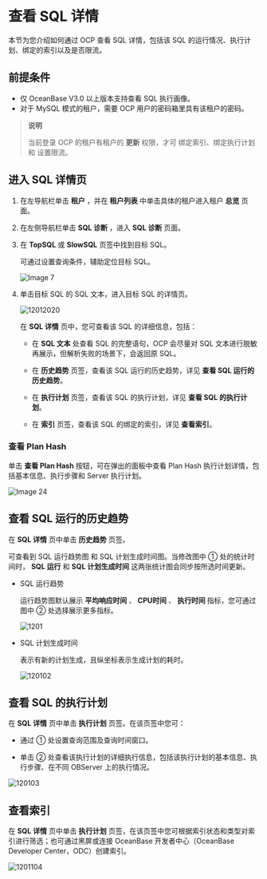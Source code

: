 # 查看 SQL 详情

本节为您介绍如何通过 OCP 查看 SQL 详情，包括该 SQL 的运行情况、执行计划、绑定的索引以及是否限流。

## 前提条件

* 仅 OceanBase V3.0 以上版本支持查看 SQL 执行画像。
* 对于 MySQL 模式的租户，需要 OCP 用户的密码箱里具有该租户的密码。

> **说明**
>
> 当前登录 OCP 的租户有租户的 **更新** 权限，才可 绑定索引、绑定执行计划 和 设置限流。

## 进入 SQL 详情页

1. 在左导航栏单击 **租户** ，并在 **租户列表** 中单击具体的租户进入租户 **总览** 页面。

2. 在左侧导航栏单击 **SQL 诊断** ，进入 **SQL 诊断** 页面。

3. 在 **TopSQL** 或 **SlowSQL** 页签中找到目标 SQL。

   可通过设置查询条件，辅助定位目标 SQL。

   ![Image 7](https://obbusiness-private.oss-cn-shanghai.aliyuncs.com/doc/img/ocp/%E6%9F%A5%E6%89%BEsql1.png)

4. 单击目标 SQL 的 SQL 文本，进入目标 SQL 的详情页。

   ![12012020](https://obbusiness-private.oss-cn-shanghai.aliyuncs.com/doc/img/ocp/sql%E8%AF%A6%E6%83%851.png)

   在 **SQL 详情** 页中，您可查看该 SQL 的详细信息，包括：

   * 在 **SQL 文本** 处查看 SQL 的完整语句，OCP 会尽量对 SQL 文本进行脱敏再展示，但解析失败的场景下，会返回原 SQL。

   * 在 **历史趋势** 页签，查看该 SQL 运行的历史趋势，详见 **查看 SQL 运行的历史趋势**。

   * 在 **执行计划** 页签，查看该 SQL 的执行计划，详见 **查看 SQL 的执行计划**。

   * 在 **索引** 页签，查看该 SQL 的绑定的索引，详见 **查看索引**。

### 查看 Plan Hash

单击 **查看 Plan Hash** 按钮，可在弹出的面板中查看 Plan Hash 执行计划详情，包括基本信息、执行步骤和 Server 执行计划。

![Image 24](https://help-static-aliyun-doc.aliyuncs.com/assets/img/zh-CN/7232489461/p429725.png)
  
## 查看 SQL 运行的历史趋势

在 **SQL 详情** 页中单击 **历史趋势** 页签。

可查看到 SQL 运行趋势图 和 SQL 计划生成时间图。当修改图中 ① 处的统计时间时， **SQL 运行** 和 **SQL 计划生成时间** 这两张统计图会同步按所选时间更新。

* SQL 运行趋势

  运行趋势图默认展示 **平均响应时间** 、 **CPU时间** 、 **执行时间** 指标，您可通过图中 ② 处选择展示更多指标。

  ![1201](https://obbusiness-private.oss-cn-shanghai.aliyuncs.com/doc/img/ocp/sql%E8%BF%90%E8%A1%8C1.png)
  
* SQL 计划生成时间

  表示有新的计划生成，且纵坐标表示生成计划的耗时。

  ![120102](https://obbusiness-private.oss-cn-shanghai.aliyuncs.com/doc/img/ocp/sql%E8%AE%A1%E5%88%92%E6%97%B6%E9%97%B41.png)
  
## 查看 SQL 的执行计划

在 **SQL 详情** 页中单击 **执行计划** 页签。在该页签中您可：

* 通过 ① 处设置查询范围及查询时间窗口。

* 单击 ② 处查看该执行计划的详细执行信息，包括该执行计划的基本信息、执行步骤、在不同 OBServer 上的执行情况。

![120103](https://obbusiness-private.oss-cn-shanghai.aliyuncs.com/doc/img/ocp/sql%E6%89%A7%E8%A1%8C%E8%AE%A1%E5%88%921.png)

## 查看索引

在 **SQL 详情** 页中单击 **执行计划** 页签，在该页签中您可根据索引状态和类型对索引进行筛选；也可通过黑屏或连接 OceanBase 开发者中心（OceanBase Developer Center，ODC）创建索引。

![1201104](https://obbusiness-private.oss-cn-shanghai.aliyuncs.com/doc/img/ocp/sql%E7%B4%A2%E5%BC%951.png)
